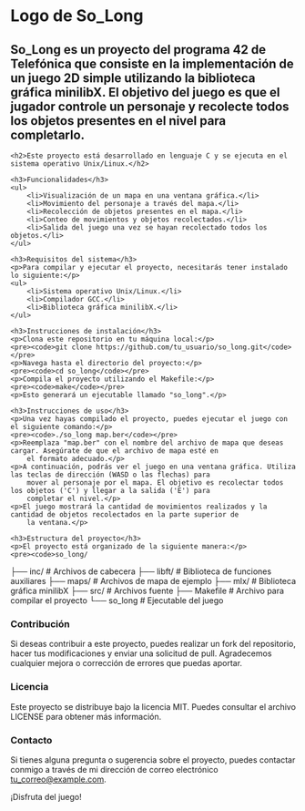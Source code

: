 <!DOCTYPE html>
<html>

<head>
    <title>So_Long</title>
</head>

<body>
    <h1>Logo de So_Long</h1>
    <h2>So_Long es un proyecto del programa 42 de Telefónica que consiste en la implementación de un juego 2D simple
        utilizando la biblioteca gráfica minilibX. El objetivo del juego es que el jugador controle un personaje y
        recolecte todos los objetos presentes en el nivel para completarlo.</h2>

    <h2>Este proyecto está desarrollado en lenguaje C y se ejecuta en el sistema operativo Unix/Linux.</h2>

    <h3>Funcionalidades</h3>
    <ul>
        <li>Visualización de un mapa en una ventana gráfica.</li>
        <li>Movimiento del personaje a través del mapa.</li>
        <li>Recolección de objetos presentes en el mapa.</li>
        <li>Conteo de movimientos y objetos recolectados.</li>
        <li>Salida del juego una vez se hayan recolectado todos los objetos.</li>
    </ul>

    <h3>Requisitos del sistema</h3>
    <p>Para compilar y ejecutar el proyecto, necesitarás tener instalado lo siguiente:</p>
    <ul>
        <li>Sistema operativo Unix/Linux.</li>
        <li>Compilador GCC.</li>
        <li>Biblioteca gráfica minilibX.</li>
    </ul>

    <h3>Instrucciones de instalación</h3>
    <p>Clona este repositorio en tu máquina local:</p>
    <pre><code>git clone https://github.com/tu_usuario/so_long.git</code></pre>
    <p>Navega hasta el directorio del proyecto:</p>
    <pre><code>cd so_long</code></pre>
    <p>Compila el proyecto utilizando el Makefile:</p>
    <pre><code>make</code></pre>
    <p>Esto generará un ejecutable llamado "so_long".</p>

    <h3>Instrucciones de uso</h3>
    <p>Una vez hayas compilado el proyecto, puedes ejecutar el juego con el siguiente comando:</p>
    <pre><code>./so_long map.ber</code></pre>
    <p>Reemplaza "map.ber" con el nombre del archivo de mapa que deseas cargar. Asegúrate de que el archivo de mapa esté en
        el formato adecuado.</p>
    <p>A continuación, podrás ver el juego en una ventana gráfica. Utiliza las teclas de dirección (WASD o las flechas) para
        mover al personaje por el mapa. El objetivo es recolectar todos los objetos ('C') y llegar a la salida ('E') para
        completar el nivel.</p>
    <p>El juego mostrará la cantidad de movimientos realizados y la cantidad de objetos recolectados en la parte superior de
        la ventana.</p>

    <h3>Estructura del proyecto</h3>
    <p>El proyecto está organizado de la siguiente manera:</p>
    <pre><code>so_long/
  ├── inc/          # Archivos de cabecera
  ├── libft/        # Biblioteca de funciones auxiliares
  ├── maps/           # Archivos de mapa de ejemplo
  ├── mlx/          # Biblioteca gráfica minilibX
  ├── src/          # Archivos fuente
  ├── Makefile      # Archivo para compilar el proyecto
  └── so_long       # Ejecutable del juego
</code></pre>

<h3>Contribución</h3>
<p>Si deseas contribuir a este proyecto, puedes realizar un fork del repositorio, hacer tus modificaciones y enviar una solicitud de pull. Agradecemos cualquier mejora o corrección de errores que puedas aportar.</p>

<h3>Licencia</h3>
<p>Este proyecto se distribuye bajo la licencia MIT. Puedes consultar el archivo LICENSE para obtener más información.</p>

<h3>Contacto</h3>
<p>Si tienes alguna pregunta o sugerencia sobre el proyecto, puedes contactar conmigo a través de mi dirección de correo electrónico <a href="mailto:tu_correo@example.com">tu_correo@example.com</a>.</p>

<p>¡Disfruta del juego!</p>
</body>

</html>
